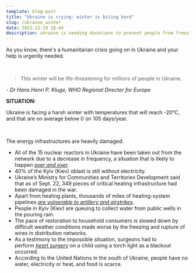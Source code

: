 ```yaml
---
template: blog-post
title: "Ukraine is crying: winter is biting hard"
slug: /ukraine_winter
date: 2022-12-19 18:44
description: ukraine is needing donations to prevent people from freezing this winter
---
```

As you know, there's a humanitarian crisis going on in Ukraine and your help is urgently needed.

 

> This winter will be life-threatening for millions of people in Ukraine.


*\- Dr Hans Henri P. Kluge, WHO Regional Director for Europe*



**SITUATION:**

Ukraine is facing a harsh winter with temperatures that will reach -20°C, and that are on average below 0 on 105 days/year.

 

The energy infrastructures are heavily damaged:

* All of the 15 nuclear reactors in Ukraine have been taken out from the network due to a decrease in frequency, a situation that is likely to happen *[over and over](https://www.newscientist.com/article/2348196-ukraines-nuclear-plants-face-uncertain-future-after-russian-attacks/)*.
* 40% of the Kyiv (Kiev) oblast is still without electricity.
* Ukraine’s Ministry for Communities and Territories Development said that as of Sept. 22, 349 pieces of critical heating infrastructure had been damaged in the war.
* Apart from heating plants, thousands of miles of heating-system pipelines *[are vulnerable to artillery and airstrikes](https://www.wsj.com/articles/ukraines-home-heating-network-threatened-by-russian-attacks-11666399886)*.
* People in Kyiv (Kiev) are queuing to collect water from public wells in the pouring rain.
* The pace of restoration to household consumers is slowed down by difficult weather conditions made worse by the freezing and rupture of wires in distribution networks.
* As a testimony to the impossible situation, surgeons had to perform *[heart surgery](https://www.cbc.ca/player/play/2125368899988/)* on a child using a torch light as a blackout occurred.
* According to the United Nations in the south of Ukraine, people have no water, electricity or heat, and food is scarce.
